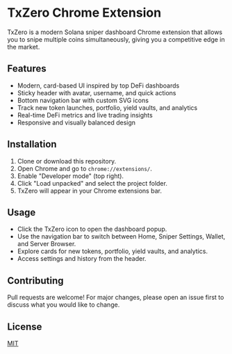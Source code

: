 # TxZero Chrome Extension

TxZero is a modern Solana sniper dashboard Chrome extension that allows you to snipe multiple coins simultaneously, giving you a competitive edge in the market.

## Features
- Modern, card-based UI inspired by top DeFi dashboards
- Sticky header with avatar, username, and quick actions
- Bottom navigation bar with custom SVG icons
- Track new token launches, portfolio, yield vaults, and analytics
- Real-time DeFi metrics and live trading insights
- Responsive and visually balanced design

## Installation
1. Clone or download this repository.
2. Open Chrome and go to `chrome://extensions/`.
3. Enable "Developer mode" (top right).
4. Click "Load unpacked" and select the project folder.
5. TxZero will appear in your Chrome extensions bar.

## Usage
- Click the TxZero icon to open the dashboard popup.
- Use the navigation bar to switch between Home, Sniper Settings, Wallet, and Server Browser.
- Explore cards for new tokens, portfolio, yield vaults, and analytics.
- Access settings and history from the header.

## Contributing
Pull requests are welcome! For major changes, please open an issue first to discuss what you would like to change.

## License
[MIT](LICENSE) 